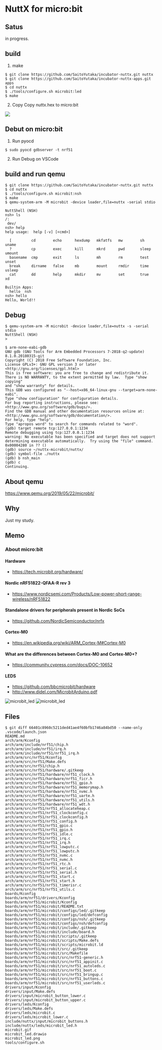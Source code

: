 # NuttX for micro:bit

## Satus

in progress.

## build

1. make
```
$ git clone https://github.com/SaitoYutaka/incubator-nuttx.git nuttx
$ git clone https://github.com/SaitoYutaka/incubator-nuttx-apps.git apps
$ cd nuttx
$ ./tools/configure.sh microbit:led
$ make
```
2. Copy
Copy nuttx.hex to micro:bit

[![](https://img.youtube.com/vi/ZNybA9v8kds/0.jpg)](https://www.youtube.com/watch?v=ZNybA9v8kds)

## Debut on micro:bit

1.  Run pyocd
```
$ sudo pyocd gdbserver -t nrf51
```
2. Run Debug on VSCode 

## build and run qemu

```
$ git clone https://github.com/SaitoYutaka/incubator-nuttx.git nuttx
$ cd nuttx
$ ./tools/configure.sh microbit:nsh
$ make
$ qemu-system-arm -M microbit -device loader,file=nuttx -serial stdio

NuttShell (NSH)
nsh> ls
/:
 dev/
nsh> help
help usage:  help [-v] [<cmd>]

  [         cd        echo      hexdump   mkfatfs   mw        sh        uname     
  ?         cp        exec      kill      mkrd      pwd       sleep     umount    
  basename  cmp       exit      ls        mh        rm        test      unset     
  break     dirname   false     mb        mount     rmdir     time      usleep    
  cat       dd        help      mkdir     mv        set       true      xd        

Builtin Apps:
  hello  nsh    
nsh> hello
Hello, World!!
```

## Debug

```
$ qemu-system-arm -M microbit -device loader,file=nuttx -s -serial stdio
NuttShell (NSH)
>
```

```
$ arm-none-eabi-gdb
GNU gdb (GNU Tools for Arm Embedded Processors 7-2018-q2-update) 8.1.0.20180315-git
Copyright (C) 2018 Free Software Foundation, Inc.
License GPLv3+: GNU GPL version 3 or later <http://gnu.org/licenses/gpl.html>
This is free software: you are free to change and redistribute it.
There is NO WARRANTY, to the extent permitted by law.  Type "show copying"
and "show warranty" for details.
This GDB was configured as "--host=x86_64-linux-gnu --target=arm-none-eabi".
Type "show configuration" for configuration details.
For bug reporting instructions, please see:
<http://www.gnu.org/software/gdb/bugs/>.
Find the GDB manual and other documentation resources online at:
<http://www.gnu.org/software/gdb/documentation/>.
For help, type "help".
Type "apropos word" to search for commands related to "word".
(gdb) target remote tcp:127.0.0.1:1234
Remote debugging using tcp:127.0.0.1:1234
warning: No executable has been specified and target does not support
determining executable automatically.  Try using the "file" command.
0x00004280 in ?? ()
(gdb) source ~/nuttx-microbit/nuttx/
(gdb) symbol-file ./nuttx
(gdb) b nsh_main
(gdb) c
Continuing.
```

## About qemu

https://www.qemu.org/2019/05/22/microbit/

## Why

Just my study.

## Memo
### About micro:bit

#### Hardware
 * https://tech.microbit.org/hardware/

#### Nordic nRF51822-QFAA-R rev 3
 * https://www.nordicsemi.com/Products/Low-power-short-range-wireless/nRF51822

####  Standalone drivers for peripherals present in Nordic SoCs
 * https://github.com/NordicSemiconductor/nrfx

#### Cortex-M0
 * https://en.wikipedia.org/wiki/ARM_Cortex-M#Cortex-M0

#### What are the differences between Cortex-M0 and Cortex-M0+?
 * https://community.cypress.com/docs/DOC-10652

#### LEDS

 * https://github.com/bbcmicrobit/hardware
 * http://www.didel.com/MicrobitArduino.pdf

![microbit_led](microbit_led.png)
![microbit_led](microbit.gif)

## Files

```
$ git diff 66401c8960c5211ded41ae4f60bfb1746a84bd50 --name-only
.vscode/launch.json
README.md
arch/arm/Kconfig
arch/arm/include/nrf51/chip.h
arch/arm/include/nrf51/irq.h
arch/arm/include/nrf51/nrf51_irq.h
arch/arm/src/nrf51/Kconfig
arch/arm/src/nrf51/Make.defs
arch/arm/src/nrf51/chip.h
arch/arm/src/nrf51/hardware/.gitkeep
arch/arm/src/nrf51/hardware/nrf51_clock.h
arch/arm/src/nrf51/hardware/nrf51_ficr.h
arch/arm/src/nrf51/hardware/nrf51_gpio.h
arch/arm/src/nrf51/hardware/nrf51_memorymap.h
arch/arm/src/nrf51/hardware/nrf51_nvmc.h
arch/arm/src/nrf51/hardware/nrf51_uarte.h
arch/arm/src/nrf51/hardware/nrf51_utils.h
arch/arm/src/nrf51/hardware/nrf51_wdt.h
arch/arm/src/nrf51/nrf51_allocateheap.c
arch/arm/src/nrf51/nrf51_clockconfig.c
arch/arm/src/nrf51/nrf51_clockconfig.h
arch/arm/src/nrf51/nrf51_config.h
arch/arm/src/nrf51/nrf51_gpio.c
arch/arm/src/nrf51/nrf51_gpio.h
arch/arm/src/nrf51/nrf51_idle.c
arch/arm/src/nrf51/nrf51_irq.c
arch/arm/src/nrf51/nrf51_irq.h
arch/arm/src/nrf51/nrf51_lowputc.c
arch/arm/src/nrf51/nrf51_lowputc.h
arch/arm/src/nrf51/nrf51_nvmc.c
arch/arm/src/nrf51/nrf51_nvmc.h
arch/arm/src/nrf51/nrf51_rtc.h
arch/arm/src/nrf51/nrf51_serial.c
arch/arm/src/nrf51/nrf51_serial.h
arch/arm/src/nrf51/nrf51_start.c
arch/arm/src/nrf51/nrf51_start.h
arch/arm/src/nrf51/nrf51_timerisr.c
arch/arm/src/nrf51/nrf51_utils.c
boards/Kconfig
boards/arm/nrf51/drivers/Kconfig
boards/arm/nrf51/microbit/Kconfig
boards/arm/nrf51/microbit/README.txt
boards/arm/nrf51/microbit/configs/led/.gitkeep
boards/arm/nrf51/microbit/configs/led/defconfig
boards/arm/nrf51/microbit/configs/nsh/.gitkeep
boards/arm/nrf51/microbit/configs/nsh/defconfig
boards/arm/nrf51/microbit/include/.gitkeep
boards/arm/nrf51/microbit/include/board.h
boards/arm/nrf51/microbit/scripts/.gitkeep
boards/arm/nrf51/microbit/scripts/Make.defs
boards/arm/nrf51/microbit/scripts/microbit.ld
boards/arm/nrf51/microbit/src/.gitkeep
boards/arm/nrf51/microbit/src/Makefile
boards/arm/nrf51/microbit/src/nrf51-generic.h
boards/arm/nrf51/microbit/src/nrf51_appinit.c
boards/arm/nrf51/microbit/src/nrf51_autoleds.c
boards/arm/nrf51/microbit/src/nrf51_boot.c
boards/arm/nrf51/microbit/src/nrf51_bringup.c
boards/arm/nrf51/microbit/src/nrf51_buttons.c
boards/arm/nrf51/microbit/src/nrf51_userleds.c
drivers/input/Kconfig
drivers/input/Make.defs
drivers/input/microbit_button_lower.c
drivers/input/microbit_button_upper.c
drivers/leds/Kconfig
drivers/leds/Make.defs
drivers/leds/microbit.c
drivers/leds/microbit_lower.c
include/nuttx/input/microbit_buttons.h
include/nuttx/leds/microbit_led.h
microbit.gif
microbit_led.drawio
microbit_led.png
tools/configure.sh
```




